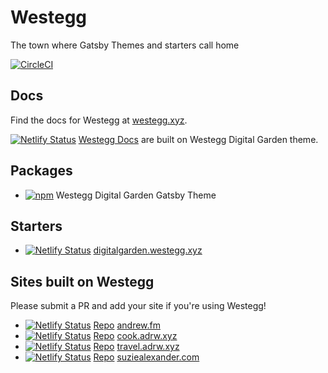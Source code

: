 # Westegg

The town where Gatsby Themes and starters call home

[![CircleCI](https://circleci.com/gh/adrw/westegg.svg?style=svg)](https://circleci.com/gh/adrw/westegg)

## Docs

Find the docs for Westegg at [westegg.xyz](http://westegg.xyz/).

[![Netlify Status](https://api.netlify.com/api/v1/badges/35371a61-9514-4d26-8bf3-344bb8ff9d4e/deploy-status)](https://app.netlify.com/sites/westeggdocs/deploys) [Westegg Docs](http://westegg.xyz/) are built on Westegg Digital Garden theme.

## Packages

- [![npm](https://img.shields.io/npm/v/@westegg/gatsby-theme-digital-garden.svg?label=@westegg/gatsby-theme-digital-garden)](https://www.npmjs.com/package/@westegg/gatsby-theme-digital-garden) Westegg Digital Garden Gatsby Theme

## Starters

- [![Netlify Status](https://api.netlify.com/api/v1/badges/5f5e6a3d-cda1-421e-ac92-9e1140112f29/deploy-status)](https://app.netlify.com/sites/westeggdigitalgarden/deploys) [digitalgarden.westegg.xyz](http://digitalgarden.westegg.xyz)

## Sites built on Westegg

Please submit a PR and add your site if you're using Westegg!

- [![Netlify Status](https://api.netlify.com/api/v1/badges/22667c9d-c088-4ae0-b75d-8a99e11d3167/deploy-status)](https://app.netlify.com/sites/andrewfm/deploys) [Repo](http://g.adrw.ch/andrew.fm) [andrew.fm](http://andrew.fm)
- [![Netlify Status](https://api.netlify.com/api/v1/badges/a63ad086-fc71-4205-9b68-9eb0a29f129c/deploy-status)](https://app.netlify.com/sites/cookadrwxyz/deploys) [Repo](http://g.adrw.ch/cook.adrw.xyz) [cook.adrw.xyz](http://cook.adrw.xyz)
- [![Netlify Status](https://api.netlify.com/api/v1/badges/c6152a21-a3f1-4232-bd3d-11e5a321a8f9/deploy-status)](https://app.netlify.com/sites/traveladrwxyz/deploys) [Repo](http://g.adrw.ch/travel.adrw.xyz) [travel.adrw.xyz](http://travel.adrw.xyz)
- [![Netlify Status](https://api.netlify.com/api/v1/badges/08e4cc15-8174-456d-ab74-7c10b74291f9/deploy-status)](https://app.netlify.com/sites/suziealexandercom/deploys) [Repo](http://g.adrw.ch/suziealexander.com) [suziealexander.com](http://suziealexander.com)
